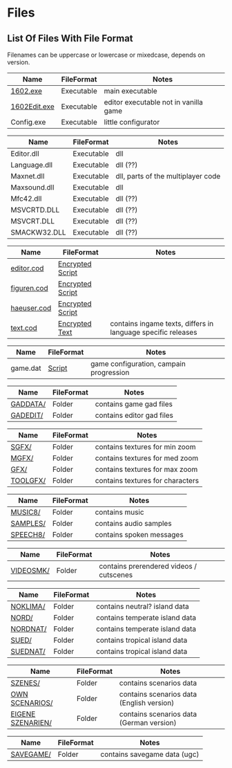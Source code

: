 # Files #

## List Of Files With File Format ##
Filenames can be uppercase or lowercase or mixedcase, depends on version.

| Name								  | FileFormat       | Notes |
|-------------------------------------|------------------|-------|
| [1602.exe](./1602.exe.md)			  | Executable       | main executable |
| [1602Edit.exe](./1602edit.exe.md)	  | Executable       | editor executable not in vanilla game |
| Config.exe						  | Executable       | little configurator |

| Name								  | FileFormat       | Notes |
|-------------------------------------|------------------|-------|
| Editor.dll						  | Executable       | dll |
| Language.dll						  | Executable       | dll (??) |
| Maxnet.dll						  | Executable       | dll, parts of the multiplayer code|
| Maxsound.dll						  | Executable       | dll |
| Mfc42.dll							  | Executable       | dll (??) |
| MSVCRTD.DLL						  | Executable       | dll (??) |
| MSVCRT.DLL						  | Executable       | dll (??) |
| SMACKW32.DLL						  | Executable       | dll (??) |

| Name								  | FileFormat       | Notes |
|-------------------------------------|------------------|-------|
| [editor.cod](./editor.cod.md)		  | [Encrypted](../file_formats/encryption.md) [Script](../file_formats/script.md) |  |
| [figuren.cod](./figuren.cod.md)	  | [Encrypted](../file_formats/encryption.md) [Script](../file_formats/script.md) |  |
| [haeuser.cod](./haeuser.cod.md)	  | [Encrypted](../file_formats/encryption.md) [Script](../file_formats/script.md) |  |
| [text.cod](./text.cod.md)			  | [Encrypted](../file_formats/encryption.md) [Text](../file_formats/text.md)   | contains ingame texts, differs in language specific releases |

| Name								  | FileFormat       | Notes |
|-------------------------------------|------------------|-------|
| game.dat							  | [Script](../file_formats/script.md) | game configuration, campain progression |

| Name								  | FileFormat       | Notes |
|-------------------------------------|------------------|-------|
| [GADDATA/](./gaddata/index.md)      | Folder           | contains game gad files |
| [GADEDIT/](./gadedit/index.md)      | Folder           | contains editor gad files |

| Name								  | FileFormat       | Notes |
|-------------------------------------|------------------|-------|
| [SGFX/](./sgfx/index.md)			  | Folder           | contains textures for min zoom |
| [MGFX/](./mgfx/index.md)			  | Folder           | contains textures for med zoom |
| [GFX/](./gfx/index.md)		   	  | Folder           | contains textures for max zoom |
| [TOOLGFX/](./toolgfx/index.md)      | Folder           | contains textures for characters |

| Name								  | FileFormat       | Notes |
|-------------------------------------|------------------|-------|
| [MUSIC8/](./music8/index.md)		  | Folder           | contains music |
| [SAMPLES/](./samples/index.md) 	  | Folder           | contains audio samples |
| [SPEECH8/](./speech8/index.md)  	  | Folder           | contains spoken messages |

| Name								  | FileFormat       | Notes |
|-------------------------------------|------------------|-------|
| [VIDEOSMK/](./videosmk/index.md)	  | Folder           | contains prerendered videos / cutscenes |

| Name								  | FileFormat       | Notes |
|-------------------------------------|------------------|-------|
| [NOKLIMA/](./noklima/index.md)  	  | Folder           | contains neutral? island data |
| [NORD/](./nord/index.md)        	  | Folder           | contains temperate island data |
| [NORDNAT/](./nordnat/index.md)  	  | Folder           | contains temperate island data |
| [SUED/](./sued/index.md)	          | Folder           | contains tropical island data |
| [SUEDNAT/](./suednat/index.md)      | Folder           | contains tropical island data |

| Name								  | FileFormat       | Notes |
|-------------------------------------|------------------|-------|
| [SZENES/](./szenes/index.md)	      | Folder           | contains scenarios data |
| [OWN SCENARIOS/](./own_scenarios/index.md) | Folder    | contains scenarios data (English version) |
| [EIGENE SZENARIEN/](./own_scenarios/index.md) | Folder | contains scenarios data (German version) |

| Name								  | FileFormat       | Notes |
|-------------------------------------|------------------|-------|
| [SAVEGAME/](./savegame/index.md)    | Folder           | contains savegame data (ugc) |

